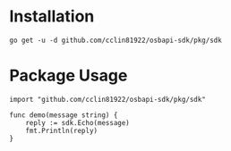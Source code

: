 # Installation

```
go get -u -d github.com/cclin81922/osbapi-sdk/pkg/sdk
```

# Package Usage

```
import "github.com/cclin81922/osbapi-sdk/pkg/sdk"

func demo(message string) {
    reply := sdk.Echo(message)
    fmt.Println(reply)
}
```
